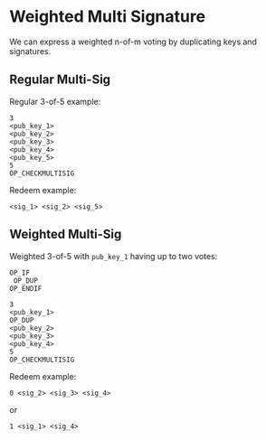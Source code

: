 # Weighted Multi Signature

We can express a weighted n-of-m voting by duplicating keys and signatures.


## Regular Multi-Sig
Regular 3-of-5 example:
```
3 
<pub_key_1> 
<pub_key_2>
<pub_key_3>
<pub_key_4>
<pub_key_5>
5
OP_CHECKMULTISIG
```
Redeem example:
```
<sig_1> <sig_2> <sig_5>
```

## Weighted Multi-Sig
Weighted 3-of-5 with `pub_key_1` having up to two votes:
```
OP_IF
 OP_DUP
OP_ENDIF

3 
<pub_key_1>
OP_DUP
<pub_key_2>
<pub_key_3>
<pub_key_4>
5
OP_CHECKMULTISIG
```

Redeem example:
```
0 <sig_2> <sig_3> <sig_4>
```

or
```
1 <sig_1> <sig_4>
```
